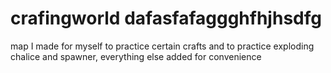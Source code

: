 # crafingworld dafasfafaggghfhjhsdfg

map I made for myself to practice certain crafts and to practice exploding chalice and spawner, everything else added for convenience 
